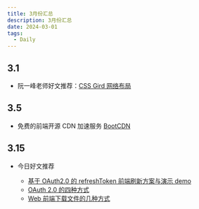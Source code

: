 ```yaml
---
title: 3月份汇总
description: 3月份汇总
date: 2024-03-01
tags:
  - Daily
---
```


## 3.1

- 阮一峰老师好文推荐：[CSS Gird 网络布局](https://ruanyifeng.com/blog/2019/03/grid-layout-tutorial.html)

## 3.5

- 免费的前端开源 CDN 加速服务 [BootCDN](https://www.bootcdn.cn/)

## 3.15

- 今日好文推荐

  - [基于 OAuth2.0 的 refreshToken 前端刷新方案与演示 demo](基于OAuth2.0的refreshToken前端刷新方案与演示demo)
  - [OAuth 2.0 的四种方式](https://www.ruanyifeng.com/blog/2019/04/oauth-grant-types.html)
  - [Web 前端下载文件的几种方式](https://blog.csdn.net/LucasXu01/article/details/123766617#:~:text=Web%E5%89%8D%E7%AB%AF%E4%B8%8B%E8%BD%BD%E6%96%87%E4%BB%B6%E7%9A%84%E5%87%A0%E7%A7%8D%E5%B8%B8%E8%A7%81%E6%96%B9%E5%BC%8F%201%201%20%E6%A0%87%E7%AD%BEor%E7%82%B9%E5%87%BB%E4%BA%8B%E4%BB%B6%20%E6%A0%87%E7%AD%BE%E4%B8%8B%E8%BD%BD%20%3Ca%20href%3D%22xxxxx%22%3E%20,%E5%B1%9E%E6%80%A7%E4%B8%8A%EF%BC%8C%E7%BB%93%E5%90%88%20download%20%E8%BF%9B%E8%A1%8C%E4%B8%8B%E8%BD%BD%E3%80%82%20...%205%205%20DataURL%20)
